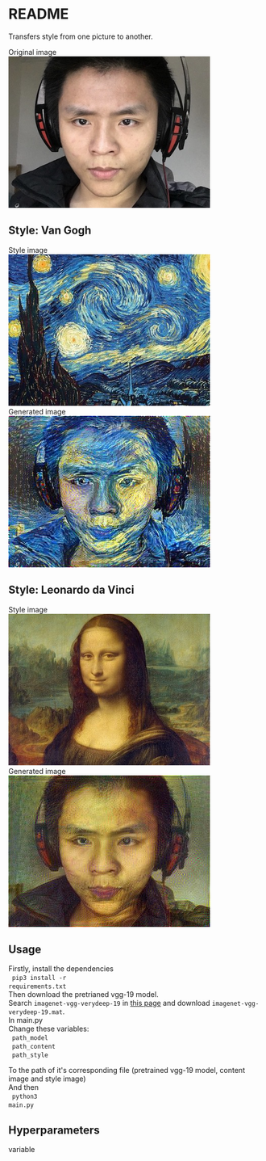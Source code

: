 # README

Transfers style from one picture to another.

Original image </br>
<img src='pics/original.jpg'>

## Style: Van Gogh
Style image </br>
<img src='pics/van.jpg'> </br>
Generated image </br>
<img src='pics/generated_van.jpg'>

## Style: Leonardo da Vinci
Style image </br>
<img src='pics/mona.jpg'> </br>
Generated image </br>
<img src='pics/generated_mona.jpg'>

## Usage
Firstly, install the dependencies </br>
<code>
  pip3 install -r requirements.txt
</code>
</br>
Then download the pretrianed vgg-19 model. </br>
Search <code>imagenet-vgg-verydeep-19</code> in <a href='http://www.vlfeat.org/matconvnet/pretrained/#downloading-the-pre-trained-models'>this page</a> and download <code>imagenet-vgg-verydeep-19.mat</code>.</br>
In main.py 
</br>
Change these variables: </br>
<code> path_model </code> </br>
<code> path_content </code> </br>
<code> path_style </code> </br>

To the path of it's corresponding file (pretrained vgg-19 model, content image and style image) </br>
And then </br>
<code>
  python3 main.py
</code>
</br>

## Hyperparameters

variable

